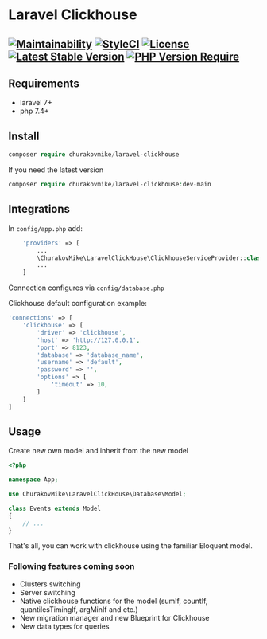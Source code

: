 Laravel Clickhouse 
========================================
[![Maintainability](https://api.codeclimate.com/v1/badges/ec71cf6deea85aed1e6c/maintainability)](https://codeclimate.com/github/Churakovmike/laravel-clickhouse/maintainability)
[![StyleCI](https://github.styleci.io/repos/393719684/shield?style=flat&branch=main)](https://github.styleci.io/repos/393719684/shield?style=flat&branch=main)
[![License](http://poser.pugx.org/churakovmike/laravel-clickhouse/license)](https://packagist.org/packages/churakovmike/laravel-clickhouse)
[![Latest Stable Version](http://poser.pugx.org/churakovmike/laravel-clickhouse/v)](https://packagist.org/packages/churakovmike/laravel-clickhouse)
[![PHP Version Require](http://poser.pugx.org/churakovmike/laravel-clickhouse/require/php)](https://packagist.org/packages/churakovmike/laravel-clickhouse)
----------------------------------------------------------------------------------------------------------------------
Requirements
------------
+ laravel 7+
+ php 7.4+

Install
------------
```php 
composer require churakovmike/laravel-clickhouse
```

If you need the latest version
```php
composer require churakovmike/laravel-clickhouse:dev-main
```

Integrations
------------
In `config/app.php` add:
```php
    'providers' => [
        ...
        \ChurakovMike\LaravelClickHouse\ClickhouseServiceProvider::class,
        ...
    ]
```

Connection configures via `config/database.php`

Clickhouse default configuration example:
```php
'connections' => [
    'clickhouse' => [
        'driver' => 'clickhouse',
        'host' => 'http://127.0.0.1',
        'port' => 8123,
        'database' => 'database_name',
        'username' => 'default',
        'password' => '',
        'options' => [
            'timeout' => 10,
        ]
    ]
]
```
Usage
------------
Create new own model and inherit from the new model

```php
<?php

namespace App;

use ChurakovMike\LaravelClickHouse\Database\Model;

class Events extends Model
{
    // ...
}
```
That's all, you can work with clickhouse using the familiar Eloquent model.

### Following features coming soon

- Clusters switching
- Server switching
- Native clickhouse functions for the model (sumIf, countIf, quantilesTimingIf, argMinIf and etc.)
- New migration manager and new Blueprint for Clickhouse
- New data types for queries
